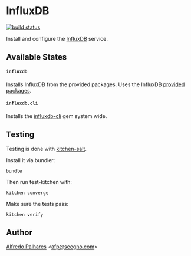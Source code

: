 # InfluxDB

[![build status][travis-image]][travis-url]

Install and configure the [InfluxDB](http://influxdb.com/) service.


## Available States

#### ``influxdb``

Installs InfluxDB from the provided packages. Uses the InfluxDB [provided packages](http://influxdb.com/download/).

#### ``influxdb.cli``

Installs the [influxdb-cli](https://github.com/phstc/influxdb-cli) gem system wide.

## Testing

Testing is done with [kitchen-salt](https://github.com/simonmcc/kitchen-salt).

Install it via bundler:

```
bundle
```

Then run test-kitchen with:

```
kitchen converge
```

Make sure the tests pass:

```
kitchen verify
```

## Author

[Alfredo Palhares](https://github.com/masterkorp) \<afp@seegno.com\>

[travis-image]: https://travis-ci.org/seegno/influxdb-formula.svg
[travis-url]: https://travis-ci.org/seegno/influxdb-formula

